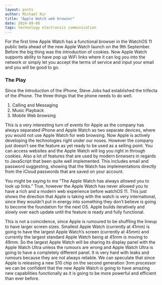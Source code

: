 ```yaml
---
layout: posts
author: Michael Kir
title: "Apple Watch web browser"
date: 2024-09-08
tags: technology electronics communication
---
```

For the first time Apple Watch has a functional browser in the WatchOS 11 public beta ahead of the new Apple Watch launch on the 9th September. Before the big thing was the introduction of cookies. Now Apple Watch supports ability to have pop up WiFi links where it can log you into the network or simply let you accept the terms of service and input your email and you will be good to go.

### The Play
Since the introduction of the iPhone, Steve Jobs had established the trifecta of the iPhone. The three things that the phone needs to do well.
1. Calling and Messaging
2. Music Playback
3. Mobile Web browsing

This is a very interesting turn of events for Apple as the company has always separated iPhone and Apple Watch as two separate devices, where you would not use Apple Watch for web browsing. Now Apple is actively developing the technologies right under our noses. However the company just doesn’t see the feature as yet ready to be used as a selling point. You can access websites and the Apple Watch will log you right in through cookies. Also a lot of features that are used by modern browsers in regards to JavaScript that been quite well implemented. This includes email and password suggesting, showing that the Watch has implementations directly from the iCloud passwords that are saved on your account.

You might be saying to me “The Apple Watch has always allowed you to look up links.” True, however the Apple Watch has never allowed you to have a rich and a modern web experience before watchOS 11. This just shows the direction that Apple is taking with the watch is very international, since they wouldn’t put in energy into something they don’t believe is going to become the foundation for the next OS. Apple builds iteratively and slowly over each update until the feature is ready and fully functional. 

This is not a coincidence, since Apple is rumoured to be shuffling the lineup to have larger screen sizes. Smallest Apple Watch (currently at 41mm) is going to have the largest Apple Watch’s screen (currently at 45mm) and currently the largest standard Apple Watch being at 45mm is moving to 49mm. So the largest Apple Watch will be sharing its display panel with the Apple Watch Ultra unless the rumours are wrong and Apple Watch Ultra is going to have a completely different panel. It is very hard with leaks and rumours because they are not always reliable. We can speculate that since Apple is releasing a new S10 chip on the second generation 3nm processor we can be confident that the new Apple Watch is going to have amazing new capabilities functionally as it is going to be more powerful and efficient than ever before.